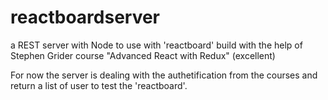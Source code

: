 # reactboardserver
a REST server with Node to use with 'reactboard'
build with the help of Stephen Grider course "Advanced React with Redux" (excellent)

For now the server is dealing with the authetification from the courses and return a list of user to test the 'reactboard'. 


